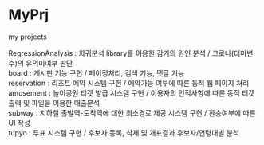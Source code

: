 # MyPrj
my projects

RegressionAnalysis : 회귀분석 library를 이용한 감기의 원인 분석 / 코로나(더미변수)의 유의미여부 판단<br>
board : 게시판 기능 구현 / 페이징처리, 검색 기능, 댓글 기능<br>
reservation : 리조트 예약 시스템 구현 / 예약가능 여부에 따른 동적 웹 페이지 처리<br>
amusement : 놀이공원 티켓 발급 시스템 구현 / 이용자의 인적사항에 따른 동적 티켓 출력 및 파일을 이용한 매출분석<br>
subway : 지하철 출발역-도착역에 대한 최소경로 제공 시스템 구현 / 환승여부에 따른 UI 작성<br>
tupyo : 투표 시스템 구현 / 후보자 등록, 삭제 및 개표결과 후보자/연령대별 분석<br>
